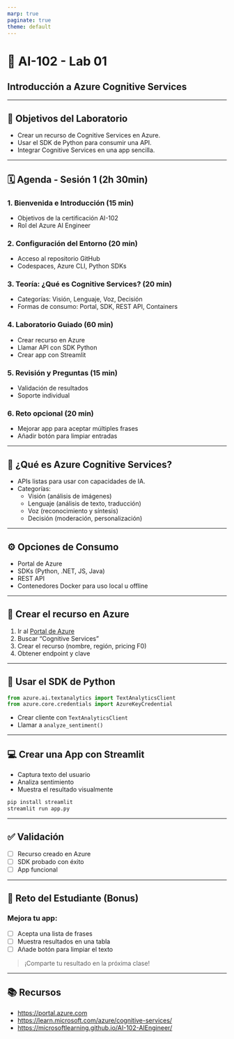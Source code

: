 ```yaml
---
marp: true
paginate: true
theme: default
---
```


# 🧠 AI-102 - Lab 01
## Introducción a Azure Cognitive Services

---

## 🎯 Objetivos del Laboratorio

- Crear un recurso de Cognitive Services en Azure.
- Usar el SDK de Python para consumir una API.
- Integrar Cognitive Services en una app sencilla.

---

## 🗓️ Agenda - Sesión 1 (2h 30min)

### 1. Bienvenida e Introducción (15 min)
- Objetivos de la certificación AI-102
- Rol del Azure AI Engineer

### 2. Configuración del Entorno (20 min)
- Acceso al repositorio GitHub
- Codespaces, Azure CLI, Python SDKs

### 3. Teoría: ¿Qué es Cognitive Services? (20 min)
- Categorías: Visión, Lenguaje, Voz, Decisión
- Formas de consumo: Portal, SDK, REST API, Containers

### 4. Laboratorio Guiado (60 min)
- Crear recurso en Azure
- Llamar API con SDK Python
- Crear app con Streamlit

### 5. Revisión y Preguntas (15 min)
- Validación de resultados
- Soporte individual

### 6. Reto opcional (20 min)
- Mejorar app para aceptar múltiples frases
- Añadir botón para limpiar entradas

---

## 🧠 ¿Qué es Azure Cognitive Services?

- APIs listas para usar con capacidades de IA.
- Categorías:
  - Visión (análisis de imágenes)
  - Lenguaje (análisis de texto, traducción)
  - Voz (reconocimiento y síntesis)
  - Decisión (moderación, personalización)

---

## ⚙️ Opciones de Consumo

- Portal de Azure
- SDKs (Python, .NET, JS, Java)
- REST API
- Contenedores Docker para uso local u offline

---

## 🔧 Crear el recurso en Azure

1. Ir al [Portal de Azure](https://portal.azure.com)
2. Buscar “Cognitive Services”
3. Crear el recurso (nombre, región, pricing F0)
4. Obtener endpoint y clave

---

## 🧪 Usar el SDK de Python

```python
from azure.ai.textanalytics import TextAnalyticsClient
from azure.core.credentials import AzureKeyCredential
```

- Crear cliente con `TextAnalyticsClient`
- Llamar a `analyze_sentiment()`

---

## 💻 Crear una App con Streamlit

- Captura texto del usuario
- Analiza sentimiento
- Muestra el resultado visualmente

```bash
pip install streamlit
streamlit run app.py
```

---

## ✅ Validación

- [ ] Recurso creado en Azure
- [ ] SDK probado con éxito
- [ ] App funcional

---

## 🧩 Reto del Estudiante (Bonus)

### Mejora tu app:
- [ ] Acepta una lista de frases
- [ ] Muestra resultados en una tabla
- [ ] Añade botón para limpiar el texto

> ¡Comparte tu resultado en la próxima clase!

---

## 📚 Recursos

- https://portal.azure.com
- https://learn.microsoft.com/azure/cognitive-services/
- https://microsoftlearning.github.io/AI-102-AIEngineer/
